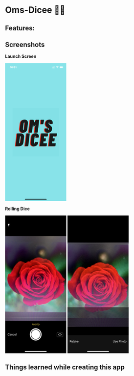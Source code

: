 # Oms-Dicee 🎲🎲

**Features:**
- 

## Screenshots

**Launch Screen**

<p float="left">
 <img src="https://github.com/OmRajpurkar/Oms-Dicee/blob/master/Screenshots/LaunchScreen.PNG?raw=true" alt="alt text" width="200" height="450">
</p>

**Rolling Dice**

<p float="left">
 <img src="https://github.com/OmRajpurkar/Flower-Recognition-using-CoreML/blob/master/Screenshots/3.PNG" alt="alt text" width="200" height="450">
 <img src="https://github.com/OmRajpurkar/Flower-Recognition-using-CoreML/blob/master/Screenshots/4.PNG" alt="alt text" width="200" height="450">
</p>

## Things learned while creating this app

